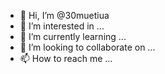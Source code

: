- 👋 Hi, I’m @30muetiua
- 👀 I’m interested in ...
- 🌱 I’m currently learning ...
- 💞️ I’m looking to collaborate on ...
- 📫 How to reach me ...

<!---
30muetiua/30muetiua is a ✨ special ✨ repository because its `README.md` (this file) appears on your GitHub profile.
You can click the Preview link to take a look at your changes.
--->
